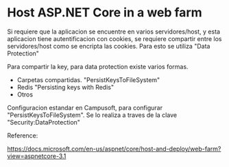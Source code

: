 # Host ASP.NET Core in a web farm


Si requiere que la aplicacion se encuentre en varios servidores/host, y esta aplicacion tiene autentificacion con cookies, se requiere compartir entre los servidores/host como se encripta las cookies. Para esto se utiliza "Data Protection"

Para compartir la key, para data protection existe varios formas. 
- Carpetas compartidas. "PersistKeysToFileSystem"
- Redis "Persisting keys with Redis"
- Otros

Configuracion estandar en Campusoft, para configurar "PersistKeysToFileSystem". Se lo realiza a traves de la clave "Security:DataProtection"


Reference:

https://docs.microsoft.com/en-us/aspnet/core/host-and-deploy/web-farm?view=aspnetcore-3.1
 
 



